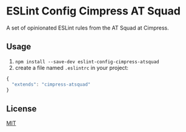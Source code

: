 # ESLint Config Cimpress AT Squad

A set of opinionated ESLint rules from the AT Squad at Cimpress.

## Usage
1. `npm install --save-dev eslint-config-cimpress-atsquad`
2. create a file named `.eslintrc` in your project:

```javascript
{
  "extends": "cimpress-atsquad"
}
```

## License

[MIT](http://opensource.org/licenses/MIT)
